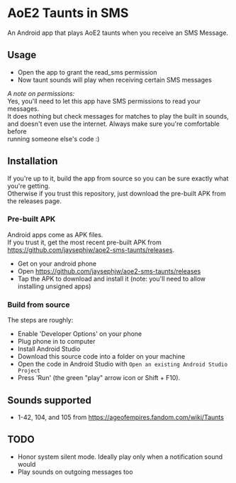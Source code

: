 # AoE2 Taunts in SMS

An Android app that plays AoE2 taunts when you receive an SMS Message.


## Usage

* Open the app to grant the read_sms permission
* Now taunt sounds will play when receiving certain SMS messages

_A note on permissions:_  
Yes, you'll need to let this app have SMS permissions to read your messages.  
It does nothing but check messages for matches to play the built in sounds,
and doesn't even use the internet. Always make sure you're comfortable before  
running someone else's code :)

## Installation

If you're up to it, build the app from source so you can be sure exactly what you're getting.  
Otherwise if you trust this repository, just download the pre-built APK from the releases page.

### Pre-built APK

Android apps come as APK files.  
If you trust it, get the most recent pre-built APK from https://github.com/jaysephjw/aoe2-sms-taunts/releases.
* Get on your android phone
* Open https://github.com/jaysephjw/aoe2-sms-taunts/releases
* Tap the APK to download and install it (note: you'll need to allow installing unsigned apps)


### Build from source

The steps are roughly:
* Enable 'Developer Options' on your phone
* Plug phone in to computer
* Install Android Studio
* Download this source code into a folder on your machine
* Open the code in Android Studio with `Open an existing Android Studio Project`
* Press 'Run' (the green "play" arrow icon or Shift + F10).

## Sounds supported

* 1-42, 104, and 105 from https://ageofempires.fandom.com/wiki/Taunts

## TODO

* Honor system silent mode. Ideally play only when a notification sound would
* Play sounds on outgoing messages too 
